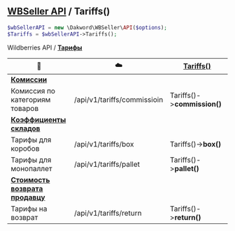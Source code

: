 ## [WBSeller API](/docs/API.md) / Tariffs()

```php
$wbSellerAPI = new \Dakword\WBSeller\API($options);
$Tariffs = $wbSellerAPI->Tariffs();
```

Wildberries API / [**Тарифы**](https://openapi.wb.ru/tariffs/api/ru/)

| :speech_balloon: | :cloud: | [Tariffs()](/src/API/Endpoint/Tariffs.php) |
| ---------------- | ------- | ----------------------------------------- |
| [**Комиссии**](https://openapi.wb.ru/tariffs/api/ru/#tag/Komissii) |||
| Комиссия по категориям товаров | /api/v1/tariffs/commissioin | Tariffs()->**commission()** |
| [**Коэффициенты складов**](https://openapi.wb.ru/tariffs/api/ru/#tag/Koefficienty-skladov) |||
| Тарифы для коробов             | /api/v1/tariffs/box         | Tariffs()->**box()**        |
| Тарифы для монопаллет          | /api/v1/tariffs/pallet      | Tariffs()->**pallet()**     |
| [**Стоимость возврата продавцу**](https://openapi.wb.ru/tariffs/api/ru/#tag/Stoimost-vozvrata-prodavcu) |||
| Тарифы на возврат              | /api/v1/tariffs/return      | Tariffs()->**return()**     |
